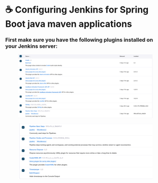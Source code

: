 # ☕ Configuring Jenkins for Spring Boot java maven applications

### First make sure you have the following plugins installed on your Jenkins server:

<figure><img src="../.gitbook/assets/image.png" alt=""><figcaption></figcaption></figure>

<figure><img src="../.gitbook/assets/image (1).png" alt=""><figcaption></figcaption></figure>
